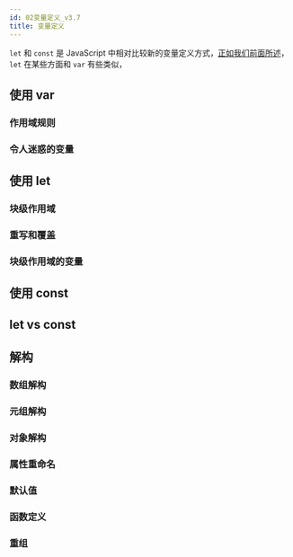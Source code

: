 ```yaml
---
id: 02变量定义_v3.7
title: 变量定义
---
```


`let` 和 `const` 是 JavaScript 中相对比较新的变量定义方式，[正如我们前面所述](./01数据类型_v3.7.html#关于-let)，`let` 在某些方面和 `var` 有些类似，

## 使用 var

### 作用域规则

### 令人迷惑的变量

## 使用 let

### 块级作用域

### 重写和覆盖

### 块级作用域的变量

## 使用 const

## let vs const

## 解构

### 数组解构

### 元组解构

### 对象解构

### 属性重命名

### 默认值

### 函数定义

### 重组
